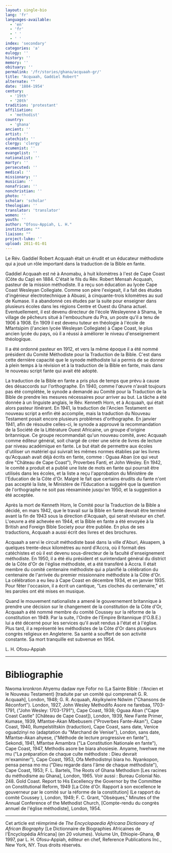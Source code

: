 ```yaml
---
layout: single-bio
lang: 'fr'
languages-available:
  - 'en'
  - 'fr'
  - ' '
  - ' '
index: 'secondary'
categories: 'a'
eulogy: ''
history: ''
memory: ''
obituary: ''
permalink: '/fr/stories/ghana/acquaah-gr/'
title: "Acquaah, Gaddiel Robert"
alternate: ""
date: '1884-1954'
century:
  - '19th'
  - '20th'
tradition: 'protestant'
affiliation:
  - 'methodist'
country:
  - 'ghana'
ancient: ''
artist: ''
catechist: ''
clergy: 'clergy'
ecumenist: ''
evangelist: ''
nationalist: ''
martyr: ''
persecuted: ''
medical: ''
missionary: ''
musician: ''
nonafrican: ''
nonchristian: ''
photo: ''
scholar: 'scholar'
theologian: ''
translator: 'translator'
women: ''
youth: ''
author: "Ofosu-Appiah, L. H."
institution: ""
liaison: ""
project-luke: ''
upload: 2011-01-01
---
```




Le Rév. Gaddiel Robert Acquaah était un érudit et un éducateur méthodiste qui a joué un rôle important dans la traduction de la Bible en fante.

Gaddiel Acquaah est né à Anomabu, à huit kilomètres à l'est de Cape Coast (Côte du Cap) en 1884. C'était le fils du Rév. Robert Mensah Acquaah, pasteur de la mission méthodiste. Il a reçu son éducation au lycée Cape Coast Wesleyan Collegiate. Comme son père l'exigeait, il a fait des études d'ingénieur électrotechnique à Abuasi, à cinquante-trois kilomètres au sud de Kumase. Il a abandonné ces études par la suite pour enseigner dans plusieurs écoles dans les régions Centre et Ouest du Ghana actuel. Eventuellement, il est devenu directeur de l'école Wesleyenne à Shama, le village de pêcheurs situé à l'embouchure du Pra, un poste qu'il a tenu de 1906 à 1908. En 1909 il est devenu tuteur en théologie à l'école de Mfantsipim (l'ancien lycée Wesleyan Collegiate) à Cape Coast, le plus ancien lycée du pays, où il a réussi à améliorer le niveau d'enseignement théologique.

Il a été ordonné pasteur en 1912, et vers la même époque il a été nommé président du Comité Méthodiste pour la Traduction de la Bible. C'est dans cette dernière capacité que le synode méthodiste lui a permis de se donner à plein temps à la révision et à la traduction de la Bible en fante, mais dans le nouveau script fante qui avait été adopté.

La traduction de la Bible en fante a pris plus de temps que prévu à cause des désaccords sur l'orthographe. En 1940, comme l'œuvre n'avait toujours pas été complétée, le synode a demandé au Comité pour la Traduction de la Bible de prendre les mesures nécessaires pour arriver au but. La tâche a été donnée à un linguiste anglais, le Rév. Kenneth Horn, et à Acquaah, qui était alors pasteur itinérant. En 1941, la traduction de l'Ancien Testament en nouveau script a enfin été accomplie, mais la traduction du Nouveau Testament posait encore plusieurs problèmes d'orthographe. En janvier 1941, afin de résoudre celles-ci, le synode a approuvé la recommandation de la Société de la Littérature Ouest Africaine, un groupe d'origine britannique. Ce groupe recommandait qu'un nouveau comité, avec Acquaah comme éditeur général, soit chargé de créer une série de livres de lecture par niveau académique en fante. Le but était de permettre aux écoles d'utiliser un matériel qui suivrait les mêmes normes établies par les livres qu'Acquaah avait déjà écrits en fante, comme : Oguaa Aban (ce qui veut dire "Château de Cape Coast"), Proverbes Fanti, et John Wesley. En 1942, le comité a produit et a publié une liste de mots en fante qui pourrait être utilisés dans les écoles, et la liste a reçu l'approbation du Ministère de l'Education de la Côte d'Or. Malgré le fait que certains érudits du fante n'ont pas accepté la liste, le Ministère de l'Education a suggéré que la question de l'orthographe ne soit pas réexaminée jusqu'en 1950, et la suggestion a été acceptée.

Après la mort de Kenneth Horn, le Comité pour la Traduction de la Bible a décidé, en mars 1942, que le travail sur la Bible en fante devrait être terminé avant la fin de 1943 sous la direction d'Acquaah, qui serait réviseur en chef. L'oeuvre a été achevée en 1944, et la Bible en fante a été envoyée à la British and Foreign Bible Society pour être publiée. En plus de ses traductions, Acquaah a aussi écrit des livres et des brochures.

Acquaah a servi le circuit méthodiste basé dans la ville d'Aburi, Akuapem, à quelques trente-deux kilomètres au nord d'Accra, où il formait des catéchistes et où il est devenu sous-directeur de la faculté d'enseignement méthodiste. En 1950, il a été élu président et surintendant général du district de la Côte d'Or de l'église méthodiste, et a été transféré à Accra. Il était membre du comité centenaire méthodiste qui a planifié la célébration du centenaire de l'arrivée du premier missionnaire méthodiste à la Côte d'Or. La célébration a eu lieu à Cape Coast en décembre 1934, et en janvier 1935. Pour fêter l'occasion, il a écrit un cantique, "Les cloches du centenaire," et les paroles ont été mises en musique.

Quand le mouvement nationaliste a amené le gouvernement britannique à prendre une décision sur le changement de la constitution de la Côte d'Or, Acquaah a été nommé membre du comité Coussey sur la réforme de la constitution en 1949. Par la suite, l'Ordre de l'Empire Britannique (l'O.B.E.) lui a été décerné pour les services qu'il avait rendus à l'état et à l'église. Plus tard, il a représenté les méthodistes de la Côte d'Or dans plusieurs congrès religieux en Angleterre. Sa santé a souffert de son activité constante. Sa mort tranquille est subvenue en 1954.

L. H. Ofosu-Appiah

---

# Bibliographie

Nwoma kronkron Ahyemu dadaw nye Fofor no (La Sainte Bible : l'Ancien et le Nouveau Testament) [traduite par un comité qui comprenait G. R. Acquaah], London, 1948; G. R. Acquaah, Akyikyiwire Ndwim ("Chansons de Réconfort"). London, 1927, John Wesley Methodifo Asore ne farebaa, 1703-1791, ("John Wesley: 1703-1791"), Cape Coast, 1938; Oguaa Aban ("Cape Coast Castle" [Château de Cape Coast]), London, 1939, New Fante Primer, Kumase, 1939, Mfantse-Akan Mbebusem ("Proverbes Fante-Akan"), Cape Coast, 1940, Rumpelstiltskin (traduction), Cape Coast, sans date, Venice oguadzinyi no (adaptation du "Marchand de Venise"), London, sans date, Mfantse-Akan ahyese, ("Méthode de lecture progressive en fante"), Sekondi, 1941, Mfantse Amambra ("La  Constitution Nationale en fante"), Cape Coast, 1947, Methodis asore be biara ahosiesie. Anyame, hwehwe me mu ("La préparation de chaque culte méthodiste : Dieu devrait m'examiner"), Cape Coast, 1953, Ofa Methodistnyi biara ho. Nyankopon, pensa pensa mo mu ("Dieu regarde dans l'âme de chaque méthodiste"), Cape Coast, 1953; F. L. Bartels, The Roots of Ghana Methodism [Les racines du méthodisme au Ghana], London, 1965. Voir aussi : Bureau Colonial No. 248. Gold Coast. Report to His Excellency the Governor by the Committee on Constitutional Reform, 1949 [La Côte d'Or. Rapport à son excellence le gouverneur par le comité sur la réforme de la constitution] (Le rapport du comité Coussey ), London, 1949; F. C. Grant, "Obsèques," Minutes of the Annual Conference of the Methodist Church, [Compte-rendu du congrès annuel de l'église méthodiste], London, 1954.

---

Cet article est réimprimé de *The Encyclopaedia Africana Dictionary of African Biography* [Le Dictionnaire de Biographies Africaines de l'Encyclopédia Africana] (en 20 volumes). Volume Un, Ethiopie-Ghana, © 1997, par L. H. Ofosu-Appiah, éditeur en chef, Reference Publications Inc., New York, NY. Tous droits réservés.

